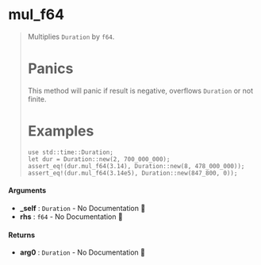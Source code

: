 # mul\_f64

>  Multiplies `Duration` by `f64`.
>  # Panics
>  This method will panic if result is negative, overflows `Duration` or not finite.
>  # Examples
>  ```
>  use std::time::Duration;
>  let dur = Duration::new(2, 700_000_000);
>  assert_eq!(dur.mul_f64(3.14), Duration::new(8, 478_000_000));
>  assert_eq!(dur.mul_f64(3.14e5), Duration::new(847_800, 0));
>  ```

#### Arguments

- **\_self** : `Duration` \- No Documentation 🚧
- **rhs** : `f64` \- No Documentation 🚧

#### Returns

- **arg0** : `Duration` \- No Documentation 🚧